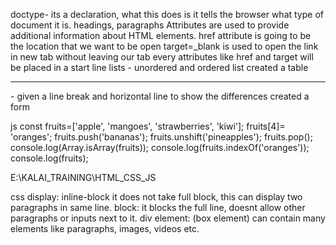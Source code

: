 doctype- its a declaration, what this does is it tells the browser what type of document it is.
headings, paragraphs
Attributes are used to provide additional information about HTML elements.
href attribute is going to be the location that we want to be open
target=_blank is used to open the link in new tab without leaving our tab
every attributes like href and target will be placed in a start line 
lists - unordered and ordered list
created a table
<br> <hr> - given a line break and horizontal line to show the differences
created a form

js
const fruits=['apple', 'mangoes', 'strawberries', 'kiwi'];
fruits[4]= 'oranges';
fruits.push('bananas');
fruits.unshift('pineapples');
fruits.pop();
console.log(Array.isArray(fruits));
console.log(fruits.indexOf('oranges'));
console.log(fruits); 


E:\KALAI_TRAINING\HTML_CSS_JS


css
display: inline-block it does not take full block, this can display two paragraphs in same line. 
block: it blocks the full line, doesnt allow other paragraphs or  inputs next to it. 
div element: (box element) can contain many elements like paragraphs, images, videos etc. 